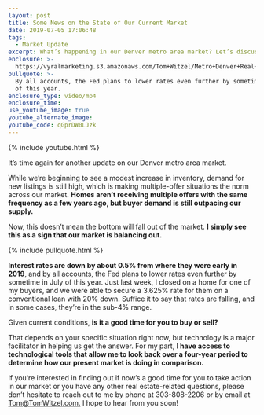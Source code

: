 ```yaml
---
layout: post
title: Some News on the State of Our Current Market
date: 2019-07-05 17:06:48
tags:
  - Market Update
excerpt: What’s happening in our Denver metro area market? Let’s discuss.
enclosure: >-
  https://vyralmarketing.s3.amazonaws.com/Tom+Witzel/Metro+Denver+Real+Estate-+Some+News+on+the+State+of+Our+Current+Market.mp4
pullquote: >-
  By all accounts, the Fed plans to lower rates even further by sometime in July
  of this year.
enclosure_type: video/mp4
enclosure_time:
use_youtube_image: true
youtube_alternate_image:
youtube_code: qGprDW0LJzk
---
```


{% include youtube.html %}

It’s time again for another update on our Denver metro area market.

While we’re beginning to see a modest increase in inventory, demand for new listings is still high, which is making multiple-offer situations the norm across our market. **Homes aren’t receiving multiple offers with the same frequency as a few years ago, but buyer demand is still outpacing our supply.**&nbsp;

Now, this doesn’t mean the bottom will fall out of the market. **I simply see this as a sign that our market is balancing out.&nbsp;**

{% include pullquote.html %}

**Interest rates are down by about 0.5% from where they were early in 2019**, and by all accounts, the Fed plans to lower rates even further by sometime in July of this year. Just last week, I closed on a home for one of my buyers, and we were able to secure a 3.625% rate for them on a conventional loan with 20% down. Suffice it to say that rates are falling, and in some cases, they’re in the sub-4% range. &nbsp; &nbsp;

Given current conditions, **is it a good time for you to buy or sell?**

That depends on your specific situation right now, but technology is a major facilitator in helping us get the answer. For my part, **I have access to technological tools that allow me to look back over a four-year period to determine how our present market is doing in comparison.**

If you’re interested in finding out if now’s a good time for you to take action in our market or you have any other real estate-related questions, please don’t hesitate to reach out to me by phone at 303-808-2206 or by email at [Tom@TomWitzel.com.](Tom@TomWitzel.com) I hope to hear from you soon\!&nbsp;<br>&nbsp;
